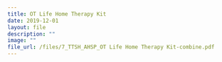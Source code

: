 ```yaml
---
title: OT Life Home Therapy Kit
date: 2019-12-01
layout: file
description: ""
image: ""
file_url: /files/7_TTSH_AHSP_OT Life Home Therapy Kit-combine.pdf
---
```

